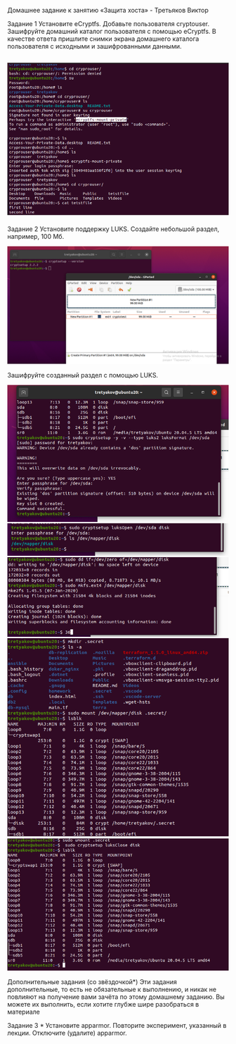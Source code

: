 Домашнее задание к занятию «Защита хоста» - Третьяков Виктор

Задание 1
Установите eCryptfs.
Добавьте пользователя cryptouser.
Зашифруйте домашний каталог пользователя с помощью eCryptfs.
В качестве ответа пришлите снимки экрана домашнего каталога пользователя с исходными и зашифрованными данными.

![1_task](it_security/13.2/1.png)
---

Задание 2
Установите поддержку LUKS.
Создайте небольшой раздел, например, 100 Мб.

![2_task](it_security/13.2/2_1.png)

Зашифруйте созданный раздел с помощью LUKS.

![2_task](it_security/13.2/2_2.png)
![2_task](it_security/13.2/2_3.png)
![2_task](it_security/13.2/2_4.png)
![2_task](it_security/13.2/2_5.png)
![2_task](it_security/13.2/2_6.png)


Дополнительные задания (со звёздочкой*)
Эти задания дополнительные, то есть не обязательные к выполнению, и никак не повлияют на получение вами зачёта по этому домашнему заданию. Вы можете их выполнить, если хотите глубже шире разобраться в материале

Задание 3 *
Установите apparmor.
Повторите эксперимент, указанный в лекции.
Отключите (удалите) apparmor.
